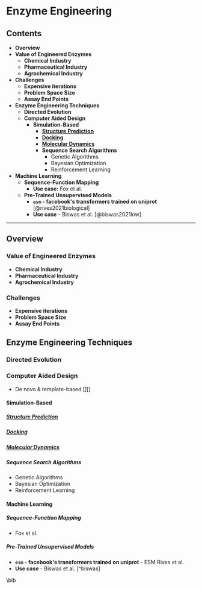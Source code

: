 # Enzyme Engineering

## Contents
- **Overview**
- **Value of Engineered Enzymes**
	- **Chemical Industry**
	- **Pharmaceutical Industry**
	- **Agrochemical Industry**
- **Challenges**
	- **Expensive iterations**
	- **Problem Space Size**
	- **Assay End Points**
- **Enzyme Engineering Techniques**
	- **Directed Evolution**
	- **Computer Aided Design**
		- **Simulation-Based**
			- **[Structure Prediction](protein-structure-pred.md)**
			- **[Docking](docking.md)**
			- **[Molecular Dynamics](molecular-dynamics.md)**
			- **Sequence Search Algorithms**
				- Genetic Algorithms 
				- Bayesian Optimization
				- Reinforcement Learning
- **Machine Learning**
	- **Sequence-Function Mapping**
		- **Use case:** Fox et al.
	- **Pre-Trained Unsupervised Models**
		- **`esm` - facebook's transformers trained on uniprot** [@rives2021biological]
		- **Use case** - Biswas et al. [@biswas2021low]

----------

## Overview
### Value of Engineered Enzymes
- **Chemical Industry**
- **Pharmaceutical Industry**
- **Agrochemical Industry**
### Challenges
- **Expensive iterations**
- **Problem Space Size**
- **Assay End Points**
## Enzyme Engineering Techniques
### Directed Evolution
### Computer Aided Design
- De novo & template-based [][]
#### Simulation-Based
##### [Structure Prediction](protein-structure-pred.md)
##### [Docking](docking.md)
##### [Molecular Dynamics](molecular-dynamics.md)
##### Sequence Search Algorithms
- Genetic Algorithms 
- Bayesian Optimization
- Reinforcement Learning
#### Machine Learning
##### Sequence-Function Mapping
- Fox et al.
##### Pre-Trained Unsupervised Models
- **`esm` - facebook's transformers trained on uniprot** - ESM Rives et al.
- **Use case** - Biswas et al. [^biswas]




\bib
